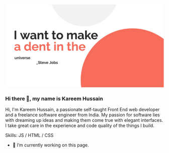 
![](https://github.com/karimbhamani/karimbhamani/blob/main/bg%20cover.jpg)

### Hi there 👋, my name is Kareem Hussain

Hi, I'm Kareem Hussain, a passionate self-taught Front End  web developer and a freelance software engineer from India. My passion for software lies with dreaming up ideas and making them come true with elegant interfaces. I take great care in the experience and code quality of the things I build.

Skills: JS / HTML / CSS

- 🔭 I’m currently working on this page. 




